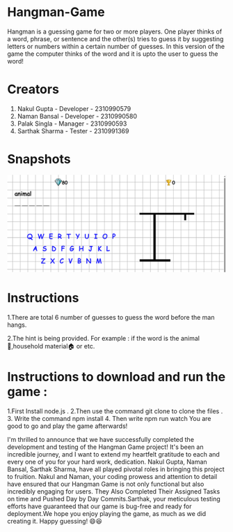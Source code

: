 # Hangman-Game

Hangman is a guessing game for two or more players. One player thinks of a word, phrase, or sentence and the other(s) tries to guess it by suggesting letters or numbers within a certain number of guesses.
In this version of the game the computer thinks of the word and it is upto the user to guess the word!

# Creators
1. Nakul Gupta - Developer - 2310990579
2. Naman Bansal - Developer - 2310990580
3. Palak Singla - Manager - 2310990593
4. Sarthak Sharma - Tester - 2310991369

# Snapshots
![snapshot of the game](/static/snapshot.png)


# Instructions
1.There are total 6 number of guesses to guess the word before the man hangs.


2.The hint is being provided. For example : if the word is the animal🦁,household material🏠 or etc.

# Instructions to download and run the game :
1.First Install node.js . 
2.Then use the command git clone to clone the files .
3. Write the command npm install
4. Then write npm run watch
You are good to go and play the game afterwards! 


I'm thrilled to announce that we have successfully completed the development and testing of the Hangman Game project! It's been an incredible journey, and I want to extend my heartfelt gratitude to each and every one of you for your hard work, dedication.
Nakul Gupta, Naman Bansal, Sarthak Sharma, have all played pivotal roles in bringing this project to fruition. Nakul and Naman, your coding prowess and attention to detail have ensured that our Hangman Game is not only functional but also incredibly engaging for users. They Also Completed Their Assigned Tasks on time and Pushed Day by Day Commits.Sarthak, your meticulous testing efforts have guaranteed that our game is bug-free and ready for deployment.We hope you enjoy playing the game, as much as we did creating it. Happy guessing! 😄😆





